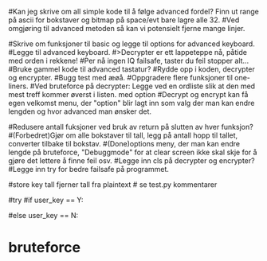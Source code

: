 

#Kan jeg skrive om all simple kode til å følge advanced fordel? Finn ut range på ascii for bokstaver og bitmap på space/evt bare lagre alle 32.
#Ved omgjøring til advanced metoden så kan vi potensielt fjerne mange linjer.


#Skrive om funksjoner til basic og legge til options for advanced keyboard.
#Legge til advanced keyboard.
#>Decrypter er ett lappeteppe nå, påtide med orden i rekkene!
#Per nå ingen IQ failsafe, taster du feil stopper alt...
#Bruke gammel kode til advanced tastatur?
#Rydde opp i koden, decrypter og encrypter.
#Bugg test med æøå. 
#Oppgradere flere funksjoner til one-liners.
#Ved bruteforce på decrypter: Legge ved en ordliste slik at den med mest treff kommer øverst i listen. med option 
#Decrypt og encrypt kan få egen velkomst menu, der "option" blir lagt inn som valg der man kan endre lengden og hvor advanced man ønsker det.



#Redusere antall fuksjoner ved bruk av return på slutten av hver funksjon?
#(Forbedret)Gjør om alle bokstaver til tall, legg på antall hopp til tallet, converter tilbake til bokstav.
#(Done)options meny, der man kan endre lengde på bruteforce, "Debuggmode" for at clear screen ikke skal skje for å gjøre det lettere å finne feil osv.
#Legge inn cls på decrypter og encrypter?
#Legge inn try for bedre failsafe på programmet.

#store key tall fjerner tall fra plaintext # se test.py kommentarer

#try 
#if user_key == Y: 
	
#else user_key == N:
#    bruteforce
